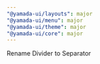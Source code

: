```yaml
---
"@yamada-ui/layouts": major
"@yamada-ui/menu": major
"@yamada-ui/theme": major
"@yamada-ui/core": major
---
```


Rename Divider to Separator
